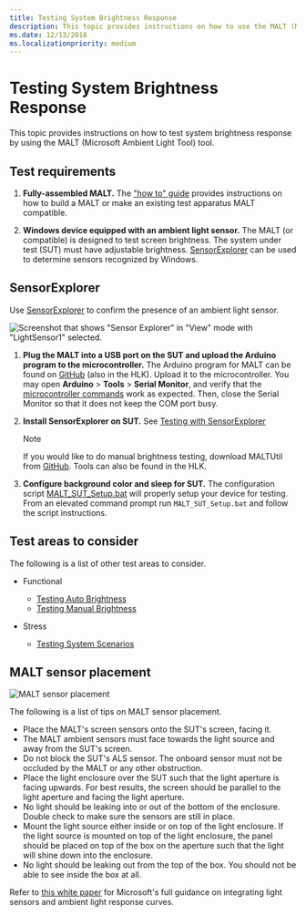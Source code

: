 ```yaml
---
title: Testing System Brightness Response
description: This topic provides instructions on how to use the MALT (Microsoft Ambient Light Tool) as a light testing solution.
ms.date: 12/13/2018
ms.localizationpriority: medium
---
```


# Testing System Brightness Response

This topic provides instructions on how to test system brightness response by using the MALT (Microsoft Ambient Light Tool) tool.

## Test requirements

1. **Fully-assembled MALT.**   The ["how to" guide](testing-MALT-building-a-light-testing-tool.md) provides instructions on how to build a MALT or make an existing test apparatus MALT compatible.

2. **Windows device equipped with an ambient light sensor.** The MALT (or compatible) is designed to test screen brightness. The system under test (SUT) must have adjustable brightness. [SensorExplorer](testing-sensor-explorer.md) can be used to determine sensors recognized by Windows.

## SensorExplorer

Use [SensorExplorer](testing-sensor-explorer.md) to confirm the presence of an ambient light sensor.

![Screenshot that shows "Sensor Explorer" in "View" mode with "LightSensor1" selected.](images/sensorexplorer.png)

1. **Plug the MALT into a USB port on the SUT and upload the Arduino program to the microcontroller.** The Arduino program for MALT can be found on [GitHub](https://github.com/Microsoft/busiotools/tree/master/sensors/Tools/MALT) (also in the HLK). Upload it to the microcontroller. You may open **Arduino** > **Tools** > **Serial Monitor**, and verify that the [microcontroller commands](testing-MALT-auto-brightness.md) work as expected. Then, close the Serial Monitor so that it does not keep the COM port busy.

2. **Install SensorExplorer on SUT.** See [Testing with SensorExplorer](testing-sensor-explorer.md)

    > [!Note]
    > If you would like to do manual brightness testing, download MALTUtil from [GitHub](https://github.com/Microsoft/busiotools/tree/master/sensors/Tools/MALT). Tools can also be found in the HLK.

3. **Configure background color and sleep for SUT.**  The configuration script [MALT_SUT_Setup.bat](https://github.com/Microsoft/busiotools/tree/master/sensors/Tools/MALT/Code/Scripts) will properly setup your device for testing.  From an elevated command prompt run ``MALT_SUT_Setup.bat`` and follow the script instructions.

## Test areas to consider

The following is a list of other test areas to consider.

- Functional
  - [Testing Auto Brightness](testing-MALT-auto-brightness.md)
  - [Testing Manual Brightness](testing-MALT-manual-brightness.md)

- Stress
  - [Testing System Scenarios](testing-MALT-system-scenarios.md)

## MALT sensor placement

![MALT sensor placement](images/placement.png)

The following is a list of tips on MALT sensor placement.

- Place the MALT's screen sensors onto the SUT's screen, facing it.
- The MALT ambient sensors must face towards the light source and away from the SUT's screen.
- Do not block the SUT's ALS sensor.  The onboard sensor must not be occluded by the MALT or any other obstruction.
- Place the light enclosure over the SUT such that the light aperture is facing upwards. For best results, the screen should be parallel to the light aperture and facing the light aperture.
- No light should be leaking into or out of the bottom of the enclosure.  Double check to make sure the sensors are still in place.
- Mount the light source either inside or on top of the light enclosure.  If the light source is mounted on top of the light enclosure, the panel should be placed on top of the box on the aperture such that the light will shine down into the enclosure.
- No light should be leaking out from the top of the box. You should not be able to see inside the box at all.

Refer to [this white paper](/windows-hardware/design/whitepapers/integrating-ambient-light-sensors-with-computers-running-windows-10-creators-update) for Microsoft's full guidance on integrating light sensors and ambient light response curves.
